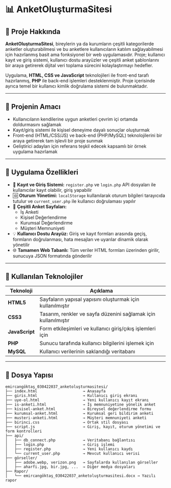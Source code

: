 
# 📊 AnketOluşturmaSitesi

## 📝 Proje Hakkında

**AnketOluşturmaSitesi**, bireylerin ya da kurumların çeşitli kategorilerde anketler oluşturabilmesi ve bu anketlere kullanıcıların katılım sağlayabilmesi için hazırlanmış basit ama fonksiyonel bir web uygulamasıdır. Proje; kullanıcı kayıt ve giriş sistemi, kullanıcı dostu arayüzler ve çeşitli anket şablonlarını bir araya getirerek dijital veri toplama sürecini kolaylaştırmayı hedefler.

Uygulama, **HTML, CSS ve JavaScript** teknolojileri ile front-end tarafı hazırlanmış, **PHP** ile back-end işlemleri desteklenmiştir. Proje içerisinde ayrıca temel bir kullanıcı kimlik doğrulama sistemi de bulunmaktadır.

---

## 🎯 Projenin Amacı

- Kullanıcıların kendilerine uygun anketleri çevrim içi ortamda doldurmasını sağlamak  
- Kayıt/giriş sistemi ile kişisel deneyime dayalı sonuçlar oluşturmak  
- Front-end (HTML/CSS/JS) ve back-end (PHP/MySQL) teknolojilerini bir araya getirerek tam işlevli bir proje sunmak  
- Geliştirici adayları için referans teşkil edecek kapsamlı bir örnek uygulama hazırlamak  

---

## 🚀 Uygulama Özellikleri

- 🔐 **Kayıt ve Giriş Sistemi:** `register.php` ve `login.php` API dosyaları ile kullanıcılar kayıt olabilir, giriş yapabilir  
- 🆔 **Oturum Yönetimi:** `localStorage` kullanılarak oturum bilgileri tarayıcıda tutulur ve `current_user.php` ile kullanıcı doğrulaması yapılır  
- 📄 **Çeşitli Anket Sayfaları:**
  - İş Anketi  
  - Kişisel Değerlendirme  
  - Kurumsal Değerlendirme  
  - Müşteri Memnuniyeti  
- 💡 **Kullanıcı Dostu Arayüz:** Giriş ve kayıt formları arasında geçiş, formların doğrulanması, hata mesajları ve uyarılar dinamik olarak yönetilir  
- 🌐 **Tamamen Web Tabanlı:** Tüm veriler HTML formları üzerinden girilir, sunucuya JSON formatında gönderilir  

---

## 🧰 Kullanılan Teknolojiler

| Teknoloji     | Açıklama                                                         |
|---------------|------------------------------------------------------------------|
| **HTML5**     | Sayfaların yapısal yapısını oluşturmak için kullanılmıştır       |
| **CSS3**      | Tasarım, renkler ve sayfa düzenini sağlamak için kullanılmıştır  |
| **JavaScript**| Form etkileşimleri ve kullanıcı giriş/çıkış işlemleri için       |
| **PHP**       | Sunucu tarafında kullanıcı bilgilerini işlemek için              |
| **MySQL**     | Kullanıcı verilerinin saklandığı veritabanı                      |

---

## 📂 Dosya Yapısı

```
emircangöktaş_030422037_anketoluşturmasitesi/
├── index.html                    → Anasayfa
├── giris.html                    → Kullanıcı giriş ekranı
├── uye-ol.html                   → Yeni kullanıcı kayıt ekranı
├── is-anketi.html                → İş memnuniyetine yönelik anket
├── kisisel-anket.html            → Bireysel değerlendirme formu
├── kurumsal-anket.html           → Kurumsal geri bildirim anketi
├── musteri-anketi.html           → Müşteri memnuniyeti anketi
├── birinci.css                   → Ortak stil dosyası
├── script.js                     → Giriş, kayıt, oturum yönetimi ve form kontrolleri
├── api/
│   ├── db_connect.php            → Veritabanı bağlantısı
│   ├── login.php                 → Giriş işlemi
│   ├── register.php              → Yeni kullanıcı kaydı
│   └── current_user.php          → Mevcut kullanıcı verisi
├── görseller/
│   ├── adobe.webp, verizon.png   → Sayfalarda kullanılan görseller
│   ├── aharfi.jpg, bir.jpg, ...  → Diğer medya dosyaları
├── Rapor/
│   └── emircangöktaş_030422037_anketoluşturmasitesi.docx → Yazılı rapor
```

